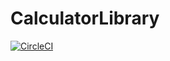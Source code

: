 # CalculatorLibrary

[![CircleCI](https://circleci.com/gh/andrecon/CalculatorLibrary.svg?style=shield)](https://circleci.com/gh/andrecon/CalculatorLibrary)
